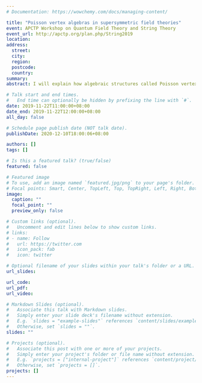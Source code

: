 ```yaml
---
# Documentation: https://wowchemy.com/docs/managing-content/

title: "Poisson vertex algebras in supersymmetric field theories"
event: APCTP Workshop on Quantum Field Theory and String Theory
event_url: http://apctp.org/plan.php/String2019
location:
address:
  street:
  city:
  region:
  postcode:
  country:
summary:
abstract: I will explain how algebraic structures called Poisson vertex algebras arise from a large class of supersymmetric field theories. In the case of 4d $\mathcal{N}=2$ superconformal field theories, the associated Poisson vertex algebras are the classical limits of vertex algebras which have drawn much attention in recent years. This is based on my work with Jihwan Oh.

# Talk start and end times.
#   End time can optionally be hidden by prefixing the line with `#`.
date: 2019-11-22T11:00:00+08:00
date_end: 2019-11-22T12:00:00+08:00
all_day: false

# Schedule page publish date (NOT talk date).
publishDate: 2020-12-10T18:00:06+08:00

authors: []
tags: []

# Is this a featured talk? (true/false)
featured: false

# Featured image
# To use, add an image named `featured.jpg/png` to your page's folder. 
# Focal points: Smart, Center, TopLeft, Top, TopRight, Left, Right, BottomLeft, Bottom, BottomRight.
image:
  caption: ""
  focal_point: ""
  preview_only: false

# Custom links (optional).
#   Uncomment and edit lines below to show custom links.
# links:
# - name: Follow
#   url: https://twitter.com
#   icon_pack: fab
#   icon: twitter

# Optional filename of your slides within your talk's folder or a URL.
url_slides:

url_code:
url_pdf:
url_video:

# Markdown Slides (optional).
#   Associate this talk with Markdown slides.
#   Simply enter your slide deck's filename without extension.
#   E.g. `slides = "example-slides"` references `content/slides/example-slides.md`.
#   Otherwise, set `slides = ""`.
slides: ""

# Projects (optional).
#   Associate this post with one or more of your projects.
#   Simply enter your project's folder or file name without extension.
#   E.g. `projects = ["internal-project"]` references `content/project/deep-learning/index.md`.
#   Otherwise, set `projects = []`.
projects: []
---
```

